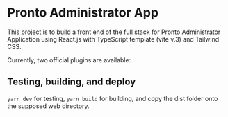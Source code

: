 # Pronto Administrator App

This project is to build a front end of the full stack for Pronto Administrator Application using React.js with TypeScript template (vite v.3) and Tailwind CSS.

Currently, two official plugins are available:

## Testing, building, and deploy

`yarn dev` for testing, `yarn build` for building, and copy the dist folder onto the supposed web directory.
